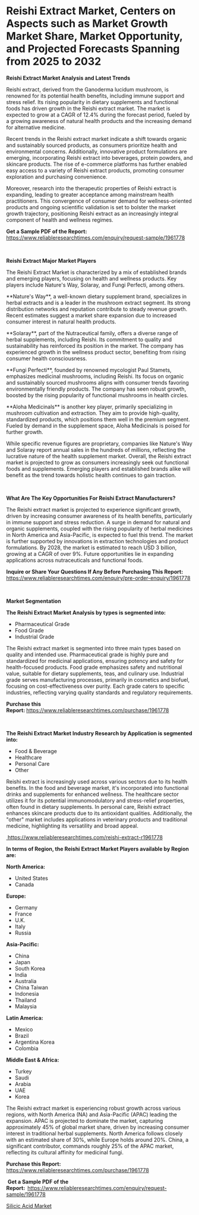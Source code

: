 <p><h1>Reishi Extract Market, Centers on Aspects such as Market Growth Market Share, Market Opportunity, and Projected Forecasts Spanning from 2025 to 2032</h1></p><p><strong>Reishi Extract Market Analysis and Latest Trends</strong></p>
<p><p>Reishi extract, derived from the Ganoderma lucidum mushroom, is renowned for its potential health benefits, including immune support and stress relief. Its rising popularity in dietary supplements and functional foods has driven growth in the Reishi extract market. The market is expected to grow at a CAGR of 12.4% during the forecast period, fueled by a growing awareness of natural health products and the increasing demand for alternative medicine.</p><p>Recent trends in the Reishi extract market indicate a shift towards organic and sustainably sourced products, as consumers prioritize health and environmental concerns. Additionally, innovative product formulations are emerging, incorporating Reishi extract into beverages, protein powders, and skincare products. The rise of e-commerce platforms has further enabled easy access to a variety of Reishi extract products, promoting consumer exploration and purchasing convenience.</p><p>Moreover, research into the therapeutic properties of Reishi extract is expanding, leading to greater acceptance among mainstream health practitioners. This convergence of consumer demand for wellness-oriented products and ongoing scientific validation is set to bolster the market growth trajectory, positioning Reishi extract as an increasingly integral component of health and wellness regimes.</p></p>
<p><strong>Get a Sample PDF of the Report:&nbsp;</strong> <a href="https://www.reliableresearchtimes.com/enquiry/request-sample/1961778?utm_campaign=3004&utm_medium=2&utm_source=Github&utm_content=ia&utm_term=31032025&utm_id=reishi-extract">https://www.reliableresearchtimes.com/enquiry/request-sample/1961778</a></p>
<p>&nbsp;</p>
<p><strong>Reishi Extract Major Market Players</strong></p>
<p><p>The Reishi Extract Market is characterized by a mix of established brands and emerging players, focusing on health and wellness products. Key players include Nature's Way, Solaray, and Fungi Perfecti, among others.</p><p>**Nature's Way**, a well-known dietary supplement brand, specializes in herbal extracts and is a leader in the mushroom extract segment. Its strong distribution networks and reputation contribute to steady revenue growth. Recent estimates suggest a market share expansion due to increased consumer interest in natural health products.</p><p>**Solaray**, part of the Nutraceutical family, offers a diverse range of herbal supplements, including Reishi. Its commitment to quality and sustainability has reinforced its position in the market. The company has experienced growth in the wellness product sector, benefiting from rising consumer health consciousness.</p><p>**Fungi Perfecti**, founded by renowned mycologist Paul Stamets, emphasizes medicinal mushrooms, including Reishi. Its focus on organic and sustainably sourced mushrooms aligns with consumer trends favoring environmentally friendly products. The company has seen robust growth, boosted by the rising popularity of functional mushrooms in health circles.</p><p>**Aloha Medicinals** is another key player, primarily specializing in mushroom cultivation and extraction. They aim to provide high-quality, standardized products, which positions them well in the premium segment. Fueled by demand in the supplement space, Aloha Medicinals is poised for further growth.</p><p>While specific revenue figures are proprietary, companies like Nature's Way and Solaray report annual sales in the hundreds of millions, reflecting the lucrative nature of the health supplement market. Overall, the Reishi extract market is projected to grow as consumers increasingly seek out functional foods and supplements. Emerging players and established brands alike will benefit as the trend towards holistic health continues to gain traction.</p></p>
<p>&nbsp;</p>
<p><strong>What Are The Key Opportunities For Reishi Extract Manufacturers?</strong></p>
<p><p>The Reishi extract market is projected to experience significant growth, driven by increasing consumer awareness of its health benefits, particularly in immune support and stress reduction. A surge in demand for natural and organic supplements, coupled with the rising popularity of herbal medicines in North America and Asia-Pacific, is expected to fuel this trend. The market is further supported by innovations in extraction technologies and product formulations. By 2028, the market is estimated to reach USD 3 billion, growing at a CAGR of over 9%. Future opportunities lie in expanding applications across nutraceuticals and functional foods.</p></p>
<p><strong>Inquire or Share Your Questions If Any Before Purchasing This Report:</strong> <a href="https://www.reliableresearchtimes.com/enquiry/pre-order-enquiry/1961778?utm_campaign=3004&utm_medium=2&utm_source=Github&utm_content=ia&utm_term=31032025&utm_id=reishi-extract">https://www.reliableresearchtimes.com/enquiry/pre-order-enquiry/1961778</a></p>
<p>&nbsp;</p>
<p><strong>Market Segmentation</strong></p>
<p><strong>The Reishi Extract Market Analysis by types is segmented into:</strong></p>
<p><ul><li>Pharmaceutical Grade</li><li>Food Grade</li><li>Industrial Grade</li></ul></p>
<p><p>The Reishi extract market is segmented into three main types based on quality and intended use. Pharmaceutical grade is highly pure and standardized for medicinal applications, ensuring potency and safety for health-focused products. Food grade emphasizes safety and nutritional value, suitable for dietary supplements, teas, and culinary use. Industrial grade serves manufacturing processes, primarily in cosmetics and biofuel, focusing on cost-effectiveness over purity. Each grade caters to specific industries, reflecting varying quality standards and regulatory requirements.</p></p>
<p><strong>Purchase this Report:&nbsp;</strong><a href="https://www.reliableresearchtimes.com/purchase/1961778?utm_campaign=3004&utm_medium=2&utm_source=Github&utm_content=ia&utm_term=31032025&utm_id=reishi-extract">https://www.reliableresearchtimes.com/purchase/1961778</a></p>
<p>&nbsp;</p>
<p><strong>The Reishi Extract Market Industry Research by Application is segmented into:</strong></p>
<p><ul><li>Food & Beverage</li><li>Healthcare</li><li>Personal Care</li><li>Other</li></ul></p>
<p><p>Reishi extract is increasingly used across various sectors due to its health benefits. In the food and beverage market, it's incorporated into functional drinks and supplements for enhanced wellness. The healthcare sector utilizes it for its potential immunomodulatory and stress-relief properties, often found in dietary supplements. In personal care, Reishi extract enhances skincare products due to its antioxidant qualities. Additionally, the "other" market includes applications in veterinary products and traditional medicine, highlighting its versatility and broad appeal.</p></p>
<p><a href="https://www.reliableresearchtimes.com/reishi-extract-r1961778?utm_campaign=3004&utm_medium=2&utm_source=Github&utm_content=ia&utm_term=31032025&utm_id=reishi-extract">&nbsp;https://www.reliableresearchtimes.com/reishi-extract-r1961778</a></p>
<p><strong>In terms of Region, the Reishi Extract Market Players available by Region are:</strong></p>
<p>
    <p> <strong> North America: </strong>
        <ul>
            <li>United States</li>
            <li>Canada</li>
        </ul>
        </p> 
    <p> <strong> Europe: </strong>
        <ul>
            <li>Germany</li>
            <li>France</li>
            <li>U.K.</li>
            <li>Italy</li>
            <li>Russia</li>
        </ul>
        </p> 
    <p> <strong> Asia-Pacific: </strong>
        <ul>
            <li>China</li>
            <li>Japan</li>
            <li>South Korea</li>
            <li>India</li>
            <li>Australia</li>
            <li>China Taiwan</li>
            <li>Indonesia</li>
            <li>Thailand</li>
            <li>Malaysia</li>
        </ul>
        </p> 
    <p> <strong> Latin America: </strong>
        <ul>
            <li>Mexico</li>
            <li>Brazil</li>
            <li>Argentina Korea</li>
            <li>Colombia</li>
        </ul>
        </p> 
    <p> <strong> Middle East & Africa: </strong>
        <ul>
            <li>Turkey</li>
            <li>Saudi</li>
            <li>Arabia</li>
            <li>UAE</li>
            <li>Korea</li>
        </ul>
    </p>
    </p>
<p><p>The Reishi extract market is experiencing robust growth across various regions, with North America (NA) and Asia-Pacific (APAC) leading the expansion. APAC is projected to dominate the market, capturing approximately 45% of global market share, driven by increasing consumer interest in traditional herbal supplements. North America follows closely with an estimated share of 30%, while Europe holds around 20%. China, a significant contributor, commands roughly 25% of the APAC market, reflecting its cultural affinity for medicinal fungi.</p></p>
<p><strong>Purchase this Report: </strong><a href="https://www.reliableresearchtimes.com/purchase/1961778?utm_campaign=3004&utm_medium=2&utm_source=Github&utm_content=ia&utm_term=31032025&utm_id=reishi-extract">https://www.reliableresearchtimes.com/purchase/1961778</a></p>
<p>&nbsp;<strong>Get a Sample PDF of the Report:&nbsp;&nbsp;</strong><a href="https://www.reliableresearchtimes.com/enquiry/request-sample/1961778?utm_campaign=3004&utm_medium=2&utm_source=Github&utm_content=ia&utm_term=31032025&utm_id=reishi-extract">https://www.reliableresearchtimes.com/enquiry/request-sample/1961778</a></p>
<p><strong></strong></p>
<p><p><a href="https://github.com/djibenesha/Market-Research-Report-List-1/blob/main/silicic-acid-market.md?utm_campaign=3004&utm_medium=2&utm_source=Github&utm_content=ia&utm_term=31032025&utm_id=reishi-extract">Silicic Acid Market</a></p></p>